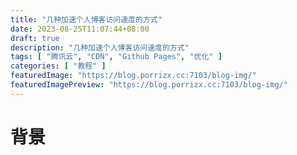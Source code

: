 ```yaml
---
title: "几种加速个人博客访问速度的方式"
date: 2023-08-25T11:07:44+08:00
draft: true
description: "几种加速个人博客访问速度的方式"
tags: [ "腾讯云", "CDN", "Github Pages", "优化" ]
categories: [ "教程" ]
featuredImage: "https://blog.porrizx.cc:7103/blog-img/"
featuredImagePreview: "https://blog.porrizx.cc:7103/blog-img/"
---
```


# 背景



